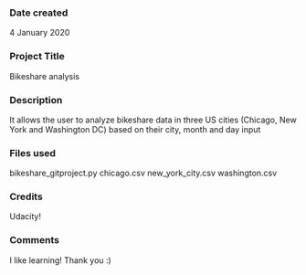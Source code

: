 ### Date created
4 January 2020

### Project Title
Bikeshare analysis

### Description
It allows the user to analyze bikeshare data in three US cities (Chicago, New York and Washington DC) based on their city, month and day input

### Files used
bikeshare_gitproject.py
chicago.csv
new_york_city.csv
washington.csv

### Credits
Udacity!

### Comments
I like learning!
Thank you :)
